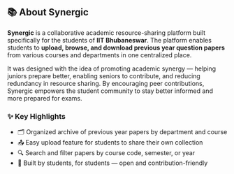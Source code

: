 

## 📚 About Synergic

**Synergic** is a collaborative academic resource-sharing platform built specifically for the students of **IIT Bhubaneswar**. The platform enables students to **upload, browse, and download previous year question papers** from various courses and departments in one centralized place.

It was designed with the idea of promoting academic synergy — helping juniors prepare better, enabling seniors to contribute, and reducing redundancy in resource sharing. By encouraging peer contributions, Synergic empowers the student community to stay better informed and more prepared for exams.

### ✨ Key Highlights

* 🗂️ Organized archive of previous year papers by department and course
* 📤 Easy upload feature for students to share their own collection
* 🔍 Search and filter papers by course code, semester, or year
* 👥 Built by students, for students — open and contribution-friendly

